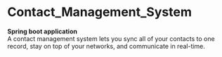 # Contact_Management_System


**Spring boot application**
</br>
A contact management system lets you sync all of your contacts to one record, stay on top of your networks, and communicate in
real-time.
